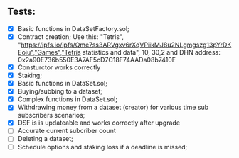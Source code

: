 ## Tests:
- [x] Basic functions in DataSetFactory.sol;
- [x] Contract creation; Use this: "Tetris", "https://ipfs.io/ipfs/Qme7ss3ARVgxv6rXqVPiikMJ8u2NLgmgszg13pYrDKEoiu","Games","Tetris statistics and data", 10, 30,2 and DHN address: 0x2a90E736b550E3A7AF5cD7C18F74AADa08b7410F
- [x] Consturctor works correctly
- [x] Staking;
- [x] Basic functions in DataSet.sol;
- [x] Buying/subbing to a dataset;
- [x] Complex functions in DataSet.sol;
- [x] Withdrawing money from a dataset (creator) for various time sub subscribers scenarios;
- [x] DSF is is updateable and works correctly after upgrade
- [ ] Accurate current subcriber count
- [ ] Deleting a dataset;
- [ ] Schedule options and staking loss if a deadline is missed;

